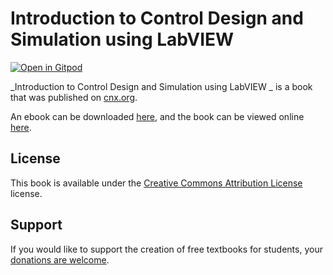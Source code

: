 # Introduction to Control Design and Simulation using LabVIEW 

[![Open in Gitpod](https://gitpod.io/button/open-in-gitpod.svg)](https://gitpod.io/from-referrer/)

_Introduction to Control Design and Simulation using LabVIEW _ is a book that was published on [cnx.org](https://cnx.org/).

An ebook can be downloaded [here](https://github.com/cnx-user-books/cnxbook-introduction-to-control-design-and-simulation-using-labview/releases/latest), and the book can be viewed online [here](https://github.com/cnx-user-books/cnxbook-introduction-to-control-design-and-simulation-using-labview/releases/latest).

## License
This book is available under the [Creative Commons Attribution License](./LICENSE) license.

## Support
If you would like to support the creation of free textbooks for students, your [donations are welcome](https://riceconnect.rice.edu/donation/support-openstax-banner).
